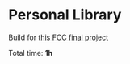 # Personal Library

Build for
[this FCC final project](https://www.freecodecamp.org/learn/quality-assurance/quality-assurance-projects/personal-library)

Total time: **1h**
